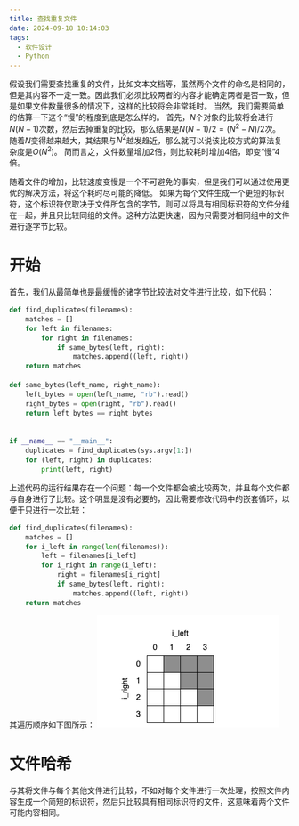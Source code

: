 ```yaml
---
title: 查找重复文件
date: 2024-09-18 10:14:03
tags:
  - 软件设计
  - Python
---
```


假设我们需要查找重复的文件，比如文本文档等，虽然两个文件的命名是相同的，但是其内容不一定一致。因此我们必须比较两者的内容才能确定两者是否一致，但是如果文件数量很多的情况下，这样的比较将会非常耗时。
当然，我们需要简单的估算一下这个“慢”的程度到底是怎么样的。
首先，$N$个对象的比较将会进行$N(N-1)$次数，然后去掉重复的比较，那么结果是$N(N-1)/2=(N^2-N)/2$次。
随着$N$变得越来越大，其结果与$N^2$越发趋近，那么就可以说该比较方式的算法复杂度是$O(N^2)$。
简而言之，文件数量增加2倍，则比较耗时增加4倍，即变“慢”4倍。

随着文件的增加，比较速度变慢是一个不可避免的事实，但是我们可以通过使用更优的解决方法，将这个耗时尽可能的降低。
如果为每个文件生成一个更短的标识符，这个标识符仅取决于文件所包含的字节，则可以将具有相同标识符的文件分组在一起，并且只比较同组的文件。这种方法更快速，因为只需要对相同组中的文件进行逐字节比较。
<!--- more --->

# 开始
首先，我们从最简单也是最缓慢的诸字节比较法对文件进行比较，如下代码：
```python
def find_duplicates(filenames):
    matches = []
    for left in filenames:
        for right in filenames:
            if same_bytes(left, right):
                matches.append((left, right))
    return matches

def same_bytes(left_name, right_name):
    left_bytes = open(left_name, "rb").read()
    right_bytes = open(right, "rb").read()
    return left_bytes == right_bytes


if __name__ == "__main__":
    duplicates = find_duplicates(sys.argv[1:])
    for (left, right) in duplicates:
        print(left, right)
```
上述代码的运行结果存在一个问题：每一个文件都会被比较两次，并且每个文件都与自身进行了比较。这个明显是没有必要的，因此需要修改代码中的嵌套循环，以便于只进行一次比较：
```python
def find_duplicates(filenames):
    matches = []
    for i_left in range(len(filenames)):
        left = filenames[i_left]
        for i_right in range(i_left):
            right = filenames[i_right]
            if same_bytes(left, right):
                matches.append((left, right))
    return matches
```
其遍历顺序如下图所示：
![](./查找重复文件/image1.png)

# 文件哈希
与其将文件与每个其他文件进行比较，不如对每个文件进行一次处理，按照文件内容生成一个简短的标识符，然后只比较具有相同标识符的文件，这意味着两个文件可能内容相同。
